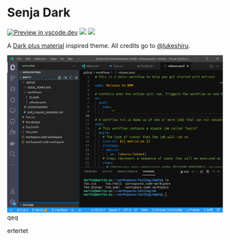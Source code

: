# Senja Dark

[![Preview in vscode.dev](https://img.shields.io/badge/preview%20in-vscode.dev-blue)](https://vscode.dev/theme/aeschli.senja-dark)
[![](https://vsmarketplacebadge.apphb.com/version-short/aeschli.senja-dark.svg)](https://marketplace.visualstudio.com/items?itemName=aeschli.senja-dark)
[![](https://vsmarketplacebadge.apphb.com/downloads-short/aeschli.senja-dark.svg)](https://marketplace.visualstudio.com/items?itemName=aeschli.senja-dark)

A [Dark plus material](https://github.com/vangware/dark-plus-material) inspired theme. All credits go to [@lukeshiru](https://github.com/lukeshiru).

![Preview](https://github.com/aeschli/senja-dark/raw/main/image.png)qeq

ertertet